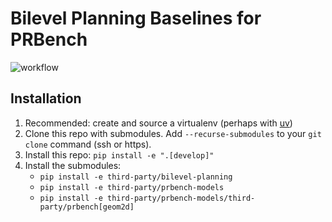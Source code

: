 # Bilevel Planning Baselines for PRBench

![workflow](https://github.com/tomsilver/prbench-bilevel-planning/actions/workflows/ci.yml/badge.svg)

## Installation

1. Recommended: create and source a virtualenv (perhaps with [uv](https://github.com/astral-sh/uv))
2. Clone this repo with submodules. Add `--recurse-submodules` to your `git clone` command (ssh or https).
3. Install this repo: `pip install -e ".[develop]"`
4. Install the submodules:
    - `pip install -e third-party/bilevel-planning`
    - `pip install -e third-party/prbench-models`
    - `pip install -e third-party/prbench-models/third-party/prbench[geom2d]`
